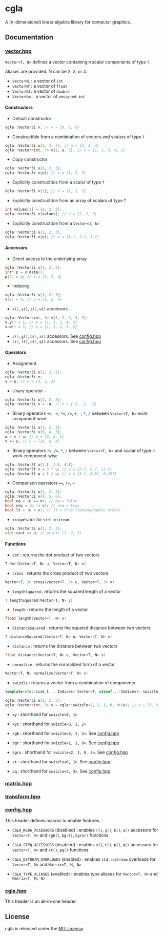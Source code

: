 # cgla

A (n-dimensional) linear algebra library for computer graphics.

## Documentation

### [vector.hpp](include/cgla/vector.hpp)

`Vector<T, N>` defines a vector containing `N` scalar components of type `T`.

Aliases are provided. N can be 2, 3, or 4 :
* `VectorNi` : a vector of `int`
* `VectorNf` : a vector of `float`
* `VectorNd` : a vector of `double`
* `VectorNui` : a vector of `unsigned int`

#### Constructors

* Default constructor
```cpp
cgla::Vector3i v; // v = {0, 0, 0}
```

* Constructible from a combination of vectors and scalars of type `T`
```cpp
cgla::Vector3i u{2, 3, 4}; // u = {2, 3, 4}
cgla::Vector<int, 5> v{1, u, 5}; // v = {1, 2, 3, 4, 5}
```

* Copy constructor
```cpp
cgla::Vector3i u{1, 2, 3};
cgla::Vector3i v{u}; // v = {1, 2, 3}
```

* Explicitly constructible from a scalar of type `T`
```cpp
cgla::Vector3i v{1}; // v = {1, 1, 1}
```

* Explicitly constructible from an array of scalars of type `T`
```cpp
int values[3] = {1, 2, 3};
cgla::Vector3i v{values}; // v = {1, 2, 3}
```

* Explicitly constructible from a `Vector<U, N>`
```cpp
cgla::Vector3i u{1, 2, 3};
cgla::Vector3f v{u}; // v = {1.f, 2.f, 3.f}
```

#### Accessors

* Direct access to the underlying array
```cpp
cgla::Vector3i v{1, 2, 3};
int* p = v.data();
p[2] = 4; // v = {1, 2, 4}
```

* Indexing
```cpp
cgla::Vector3i v{1, 2, 3};
v[2] = 4; // v = {1, 2, 4}
```

* `x()`, `y()`, `z()`, `w()` accessors
```cpp
cgla::Vector<int, 5> v{1, 2, 3, 4, 5};
v.y() = 1; // v = {1, 1, 3, 4, 5}
v.w() = 3; // v = {1, 1, 3, 3, 5}
```

* `r()`, `g()`, `b()`, `a()` accessors. See [config.hpp](#confighpp)
* `s()`, `t()`, `p()`, `q()` accessors. See [config.hpp](#confighpp)

#### Operators

* Assignment
```cpp
cgla::Vector3i u{1, 2, 3};
cgla::Vector3i v;
v = u; // v = {1, 2, 3}
```

* Unary operator `-`
```cpp
cgla::Vector3i u{1, 2, 3};
cgla::Vector3i v = -u; // v = {-1, -2, -3}
```

* Binary operators `+=`, `-=`, `*=`, `/=`, `+`, `-`, `*`, `/` between `Vector<T, N>` work component-wise
```cpp
cgla::Vector3i u{1, 2, 3};
cgla::Vector3i v{5, 4, 3};
u = v / u; // u = {5, 2, 1}
v += u; // v = {10, 6, 4}
```

* Binary operators `*=`, `/=`, `*`, `/` between `Vector<T, N>` and scalar of type `U` work component-wise
```cpp
cgla::Vector3f u{1.f, 2.f, 4.f};
cgla::Vector3f v = 3 * u; // v = {3.f, 6.f, 12.f}
cgla::Vector3f w = 1 / u; // w = {1.f, 0.5f, 0.25f}
```

* Comparison operators `==`, `!=`, `<`
```cpp
cgla::Vector3i u{1, 2, 3};
cgla::Vector3i v{4, 5, 6};
bool eq = (u == v); // eq = false
bool neq = (u != v); // neq = true
bool lt = (u < v); // lt = true (lexicographic order)
```

* `<<` operator for `std::ostream`
```cpp
cgla::Vector3i u{1, 2, 3};
std::cout << u; // prints (1, 2, 3)
```

#### Functions

* `dot` : returns the dot product of two vectors
```cpp
T dot(Vector<T, N> u, Vector<T, N> v)
```

* `cross` : returns the cross product of two vectors
```cpp
Vector<T, 3> cross(Vector<T, 3> u, Vector<T, 3> v)
```

* `lengthSquared` : returns the squared length of a vector
```cpp
T lengthSquared(Vector<T, N> v)
```

* `length` : returns the length of a vector
```cpp
float length(Vector<T, N> v)
```

* `distanceSquared` : returns the squared distance between two vectors
```cpp
T distanceSquared(Vector<T, N> u, Vector<T, N> v)
```

* `distance` : returns the distance between two vectors
```cpp
float distance(Vector<T, N> u, Vector<T, N> v)
```

* `normalize` : returns the normalized form of a vector
```cpp
Vector<T, N> normalize(Vector<T, N> v)
```

* `swizzle` : returns a vector from a combination of components
```cpp
template<std::size_t... Indices> Vector<T, sizeof...(Indices)> swizzle(Vector<T, N> v)
```
```cpp
cgla::Vector3i u{1, 2, 3};
cgla::Vector<int, 5> v = cgla::swizzle<2, 2, 1, 0, 0>(u); // v = {3, 3, 2, 1, 1}
```

* `xy` : shorthand for `swizzle<0, 1>`
* `xyz` : shorthand for `swizzle<0, 1, 2>`

* `rgb` : shorthand for `swizzle<0, 1, 2>`. See [config.hpp](#confighpp)
* `bgr` : shorthand for `swizzle<2, 1, 0>`. See [config.hpp](#confighpp)
* `bgra` : shorthand for `swizzle<2, 1, 0, 3>`. See [config.hpp](#confighpp)

* `st` : shorthand for `swizzle<0, 1>`. See [config.hpp](#confighpp)
* `pq` : shorthand for `swizzle<2, 3>`. See [config.hpp](#confighpp)

### [matrix.hpp](include/cgla/matrix.hpp)

### [transform.hpp](include/cgla/transform.hpp)

### [config.hpp](include/cgla/config.hpp)

This header defines macros to enable features.

* `CGLA_RGBA_ACCESSORS` (disabled) : enables `r()`, `g()`, `b()`, `a()` accessors for `Vector<T, N>` and `rgb()`, `bgr()`, `bgra()` functions

* `CGLA_STPQ_ACCESSORS` (disabled) : enables `s()`, `t()`, `p()`, `q()` accessors for `Vector<T, N>` and `st()`, `pq()` functions

* `CGLA_OSTREAM_OVERLOADS` (enabled) : enables `std::ostream` overloads for `Vector<T, N>` and `Matrix<T, M, N>`

* `CGLA_TYPE_ALIASES` (enabled) : enables type aliases for `Vector<T, N>` and `Matrix<T, M, N>`

### [cgla.hpp](include/cgla/cgla.hpp)

This header is an all-in-one header.

## License

cgla is released under the [MIT License](LICENSE).
